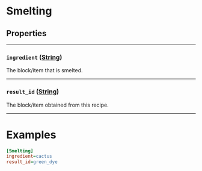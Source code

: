 # Smelting

## Properties

---

### `ingredient` ([String](../Types.html#string))
The block/item that is smelted.

---

### `result_id` ([String](../Types.html#string))
The block/item obtained from this recipe.

---

# Examples
```ini
[Smelting]
ingredient=cactus
result_id=green_dye
```